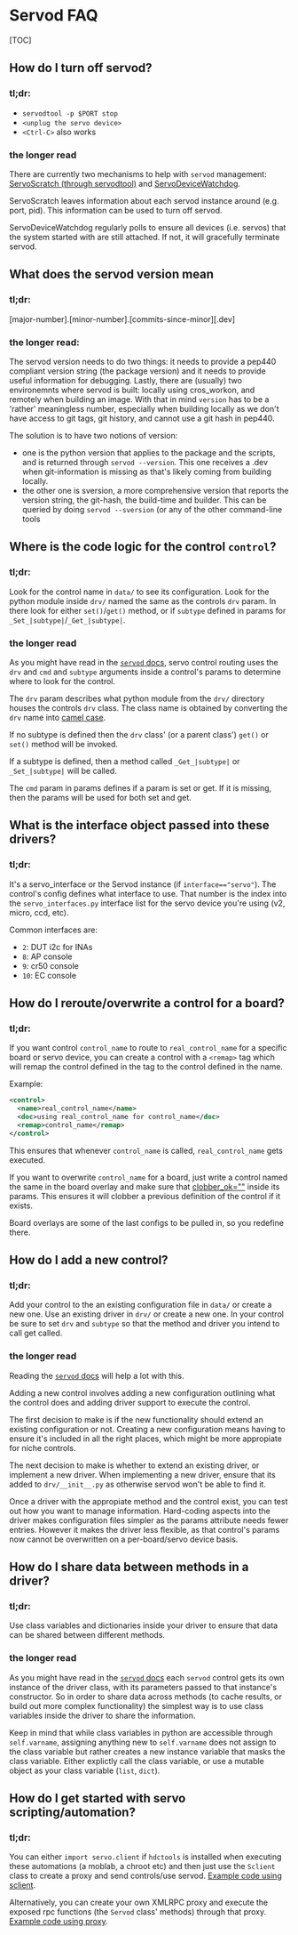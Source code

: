 # Servod FAQ

[TOC]

## How do I turn off servod?

### tl;dr:

*   `servodtool -p $PORT stop`
*   `<unplug the servo device>`
*   `<Ctrl-C>` also works

### the longer read

There are currently two mechanisms to help with `servod` management:
[ServoScratch (through servodtool)][5] and [ServoDeviceWatchdog][6].

ServoScratch leaves information about each servod instance around (e.g. port,
pid). This information can be used to turn off servod.

ServoDeviceWatchdog regularly polls to ensure all devices (i.e. servos) that the
system started with are still attached. If not, it will gracefully terminate
servod.

## What does the servod version mean

### tl;dr:

\[major-number\].\[minor-number\].\[commits-since-minor\]\[.dev\]

### the longer read:

The servod version needs to do two things: it needs to provide a pep440
compliant version string (the package version) and it needs to provide useful
information for debugging. Lastly, there are (usually) two environemnts where
servod is built: locally using cros\_workon, and remotely when building an
image. With that in mind `version` has to be a 'rather' meaningless number,
especially when building locally as we don't have access to git tags, git
history, and cannot use a git hash in pep440.

The solution is to have two notions of version:
- one is the python version that applies to the package and the scripts, and is
  returned through `servod --version`.
  This one receives a .dev when git-information is missing as that's likely
  coming from building locally.
- the other one is sversion, a more comprehensive version that reports the
  version string, the git-hash, the build-time and builder. This can be queried
  by doing `servod --sversion` (or any of the other command-line tools


## Where is the code logic for the control `control`?

### tl;dr:

Look for the control name in `data/` to see its configuration. Look for the
python module inside `drv/` named the same as the controls `drv` param. In there
look for either `set()`/`get()` method, or if `subtype` defined in params for
`_Set_|subtype|`/`_Get_|subtype|`.

### the longer read

As you might have read in the [`servod` docs], servo control routing uses the
`drv` and `cmd` and `subtype` arguments inside a control's params to determine
where to look for the control.

The `drv` param describes what python module from the `drv/` directory houses
the controls `drv` class. The class name is obtained by converting the `drv`
name into [camel case][1].

If no subtype is defined then the `drv` class' (or a parent class') `get()` or
`set()` method will be invoked.

If a subtype is defined, then a method called `_Get_|subtype|` or
`_Set_|subtype|` will be called.

The `cmd` param in params defines if a param is set or get. If it is missing,
then the params will be used for both set and get.

## What is the interface object passed into these drivers?

### tl;dr:

It's a servo_interface or the Servod instance (if `interface=="servo"`). The
control's config defines what interface to use. That number is the index into
the `servo_interfaces.py` interface list for the servo device you're using (v2,
micro, ccd, etc).

Common interfaces are:

*   `2`: DUT i2c for INAs
*   `8`: AP console
*   `9`: cr50 console
*   `10`: EC console

## How do I reroute/overwrite a control for a board?

### tl;dr:

If you want control `control_name` to route to `real_control_name` for a
specific board or servo device, you can create a control with a `<remap>` tag
which will remap the control defined in the tag to the control defined in the
name.

Example:

```xml
<control>
  <name>real_control_name</name>
  <doc>using real_control_name for control_name</doc>
  <remap>control_name</remap>
</control>
```

This ensures that whenever `control_name` is called, `real_control_name` gets
executed.

If you want to overwrite `control_name` for a board, just write a control named
the same in the board overlay and make sure that [clobber_ok=""][4] inside its
params. This ensures it will clobber a previous definition of the control if it
exists.

Board overlays are some of the last configs to be pulled in, so you redefine
there.

## How do I add a new control?

### tl;dr:

Add your control to the an existing configuration file in `data/` or create a
new one. Use an existing driver in `drv/` or create a new one. In your control
be sure to set `drv` and `subtype` so that the method and driver you intend to
call get called.

### the longer read

Reading the [`servod` docs] will help a lot with this.

Adding a new control involves adding a new configuration outlining what the
control does and adding driver support to execute the control.

The first decision to make is if the new functionality should extend an existing
configuration or not. Creating a new configuration means having to ensure it's
included in all the right places, which might be more appropiate for niche
controls.

The next decision to make is whether to extend an existing driver, or implement
a new driver. When implementing a new driver, ensure that its added to
`drv/__init__.py` as otherwise servod won't be able to find it.

Once a driver with the appropiate method and the control exist, you can test out
how you want to manage information. Hard-coding aspects into the driver makes
configuration files simpler as the params attribute needs fewer entries. However
it makes the driver less flexible, as that control's params now cannot be
overwritten on a per-board/servo device basis.

## How do I share data between methods in a driver?

### tl;dr:

Use class variables and dictionaries inside your driver to ensure that data can
be shared between different methods.

### the longer read

As you might have read in the [`servod` docs] each `servod` control gets its own
instance of the driver class, with its parameters passed to that instance's
constructor. So in order to share data across methods (to cache results, or
build out more complex functionality) the simplest way is to use class variables
inside the driver to share the information.

Keep in mind that while class variables in python are accessible through
`self.varname`, assigning anything new to `self.varname` does not assign to the
class variable but rather creates a new instance variable that masks the class
variable. Either explictly call the class variable, or use a mutable object as
your class variable (`list`, `dict`).

## How do I get started with servo scripting/automation?

### tl;dr:

You can either `import servo.client` if `hdctools` is installed when executing
these automations (a moblab, a chroot etc) and then just use the `Sclient` class
to create a proxy and send controls/use servod. [Example code using sclient][2].

Alternatively, you can create your own XMLRPC proxy and execute the exposed rpc
functions (the `Servod` class' methods) through that proxy.
[Example code using proxy][3].

[1]: ../servo/servo_server.py#519
[2]: ../servo/dut_control.py#354
[3]: https://chromium.googlesource.com/chromiumos/third_party/autotest/+/master/server/hosts/servo_host.py#177
[4]: ../servo/system_config.py#134
[5]: ./servod.md#servod-tool
[6]: ./servod.md#servo-device-watchdog
[`servod` docs]: ./servod.md
